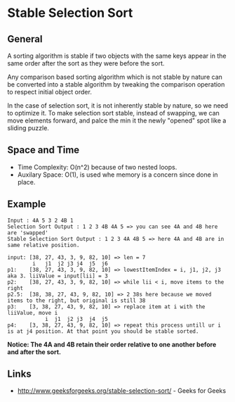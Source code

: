 # Stable Selection Sort

## General
A sorting algorithm is stable if two objects with the same keys appear in the same order after the 
sort as they were before the sort.

Any comparison based sorting algorithm which is not stable by nature can be converted into a stable
algorithm by tweaking the comparison operation to respect initial object order.

In the case of selection sort, it is not inherently stable by nature, so we need to optimize it.
To make selection sort stable, instead of swapping, we can move elements forward, and palce the min
it the newly "opened" spot like a sliding puzzle.

## Space and Time
* Time Complexity: O(n^2) because of two nested loops.
* Auxilary Space:  O(1), is used whe memory is a concern since done in place.

## Example

```
Input : 4A 5 3 2 4B 1
Selection Sort Output : 1 2 3 4B 4A 5 => you can see 4A and 4B here are 'swapped'
Stable Selection Sort Output : 1 2 3 4A 4B 5 => here 4A and 4B are in same relative position.
```

```
input: [38, 27, 43, 3, 9, 82, 10] => len = 7
        i   j1  j2 j3 j4  j5  j6
p1:    [38, 27, 43, 3, 9, 82, 10] => lowestItemIndex = i, j1, j2, j3 aka 3. liiValue = input[lii] = 3
p2:    [38, 27, 43, 3, 9, 82, 10] => while lii < i, move items to the right
p2.5:  [38, 38, 27, 43, 9, 82, 10] => 2 38s here because we moved items to the right, but original is still 38
p3:    [3, 38, 27, 43, 9, 82, 10] => replace item at i with the liiValue, move i
            i  j1  j2 j3  j4  j5 
p4:    [3, 38, 27, 43, 9, 82, 10] => repeat this process untill ur i is at j4 position. At that point you should be stable sorted.
```

**Notice: The 4A and 4B retain their order relative to one another before and after the sort.**

## Links
* http://www.geeksforgeeks.org/stable-selection-sort/ - Geeks for Geeks